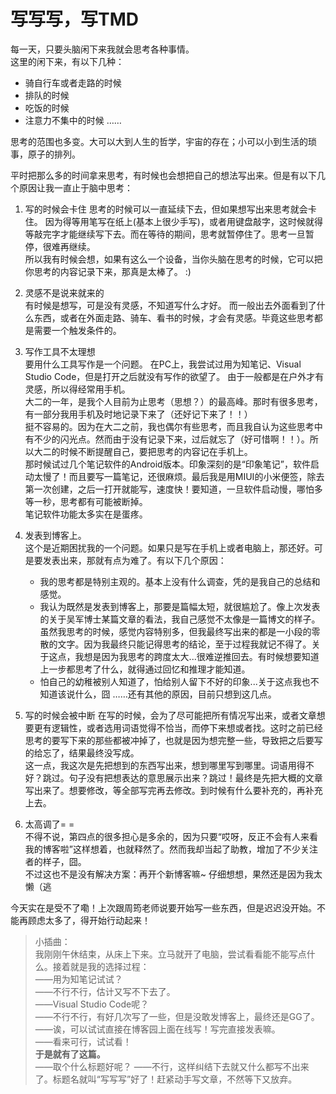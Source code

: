 # 写写写，写TMD


每一天，只要头脑闲下来我就会思考各种事情。  
这里的闲下来，有以下几种：
* 骑自行车或者走路的时候
* 排队的时候
* 吃饭的时候
* 注意力不集中的时候
……

思考的范围也多变。大可以大到人生的哲学，宇宙的存在；小可以小到生活的琐事，原子的排列。

平时把那么多的时间拿来思考，有时候也会想把自己的想法写出来。但是有以下几个原因让我一直止于脑中思考：

1. 写的时候会卡住
    思考的时候可以一直延续下去，但如果想写出来思考就会卡住。
    因为得等用笔写在纸上(基本上很少手写)，或者用键盘敲字，这时候就得等敲完字才能继续写下去。而在等待的期间，思考就暂停住了。思考一旦暂停，很难再继续。  
    所以我有时候会想，如果有这么一个设备，当你头脑在思考的时候，它可以把你思考的内容记录下来，那真是太棒了。 :)  

2. 灵感不是说来就来的  
    有时候是想写，可是没有灵感，不知道写什么才好。
    而一般出去外面看到了什么东西，或者在外面走路、骑车、看书的时候，才会有灵感。毕竟这些思考都是需要一个触发条件的。  

3. 写作工具不太理想   
    要用什么工具写作是一个问题。
    在PC上，我尝试过用为知笔记、Visual Studio Code，但是打开之后就没有写作的欲望了。
    由于一般都是在户外才有灵感，所以得经常用手机。  
    大二的一年，是我个人目前为止思考（思想？）的最高峰。那时有很多思考，有一部分我用手机及时地记录下来了（还好记下来了！！）  
    挺不容易的。因为在大二之前，我也偶尔有些思考，而且我自认为这些思考中有不少的闪光点。然而由于没有记录下来，过后就忘了（好可惜啊！！）。所以大二的时候不断提醒自己，要把思考的内容记在手机上。   
    那时候试过几个笔记软件的Android版本。印象深刻的是“印象笔记”，软件启动太慢了！而且要写一篇笔记，还很麻烦。最后我是用MIUI的小米便签，除去第一次创建，之后一打开就能写，速度快！要知道，一旦软件启动慢，哪怕多等一秒，思考都有可能被断掉。  
    笔记软件功能太多实在是蛋疼。

4. 发表到博客上。  
    这个是近期困扰我的一个问题。如果只是写在手机上或者电脑上，那还好。可是要发表出来，那就有点为难了。有以下几个原因：   
    - 我的思考都是特别主观的。基本上没有什么调查，凭的是我自己的总结和感觉。  
    - 我认为既然是发表到博客上，那要是篇幅太短，就很尴尬了。像上次发表的关于吴军博士某篇文章的看法，我自己感觉不太像是一篇博文的样子。  
      虽然我思考的时候，感觉内容特别多，但我最终写出来的都是一小段的零散的文字。因为我最终只能记得思考的结论，至于过程我就记不得了。关于这点，我想是因为我思考的跨度太大...很难逆推回去。有时候想要知道上一步都思考了什么，就得通过回忆和推理才能知道。
    - 怕自己的幼稚被别人知道了，怕给别人留下不好的印象...关于这点我也不知道该说什么，囧
    ……还有其他的原因，目前只想到这几点。

5. 写的时候会被中断
    在写的时候，会为了尽可能把所有情况写出来，或者文章想要更有逻辑性，或者选用词语觉得不恰当，而停下来想或者找。这时之前已经思考的要写下来的那些都被冲掉了，也就是因为想完整一些，导致把之后要写的给忘了，结果最终没写成。  
    这一点，我这次是先把想到的东西写出来，想到哪里写到哪里。词语用得不好？跳过。句子没有把想表达的意思展示出来？跳过！最终是先把大概的文章写出来了。想要修改，等全部写完再去修改。到时候有什么要补充的，再补充上去。

6. 太高调了= =  
    不得不说，第四点的很多担心是多余的，因为只要“哎呀，反正不会有人来看我的博客啦”这样想着，也就释然了。然而我却当起了助教，增加了不少关注者的样子，囧。  
    不过这也不是没有解决方案：再开个新博客嘛~ 仔细想想，果然还是因为我太懒（逃


今天实在是受不了嘞！上次跟周筠老师说要开始写一些东西，但是迟迟没开始。不能再顾虑太多了，得开始行动起来！  

> 小插曲：  
我刚刚午休结束，从床上下来。立马就开了电脑，尝试看看能不能写点什么。接着就是我的选择过程：  
——用为知笔记试试？  
——不行不行，估计又写不下去了。  
——Visual Studio Code呢？  
——不行不行，有好几次写了一些，但是没敢发博客上，最终还是GG了。  
——诶，可以试试直接在博客园上面在线写！写完直接发表嘛。  
——看来可行，试试看！  
**于是就有了这篇。**  
——取个什么标题好呢？
——不行，这样纠结下去就又什么都写不出来了。标题名就叫“写写写”好了！赶紧动手写文章，不然等下又放弃。
